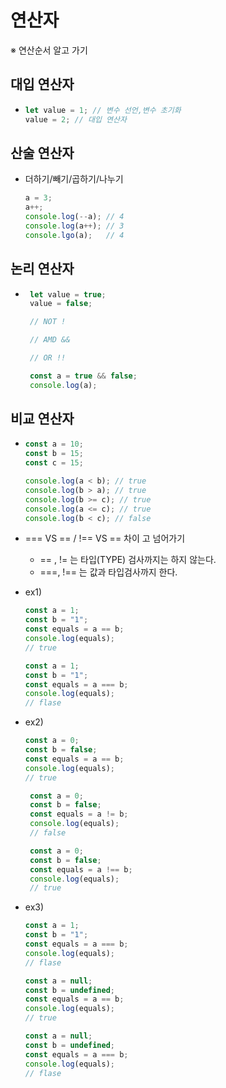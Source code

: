 # 연산자

※ 연산순서 알고 가기

## 대입 연산자

+ 
    ```javascript
    let value = 1; // 변수 선언,변수 초기화
    value = 2; // 대입 연산자
    ```

## 산술 연산자

+ 더하기/빼기/곱하기/나누기


    ```javascript
    a = 3;
    a++;              
    console.log(--a); // 4 
    console.log(a++); // 3
    console.lgo(a);   // 4
    ```


## 논리 연산자

+  ```javascript
    let value = true;
    value = false;

    // NOT !

    // AMD &&

    // OR !!

    const a = true && false;
    console.log(a);

    ```

## 비교 연산자

+   ```javascript
    const a = 10;
    const b = 15;
    const c = 15;

    console.log(a < b); // true
    console.log(b > a); // true
    console.log(b >= c); // true
    console.log(a <= c); // true
    console.log(b < c); // false
    ```

+  === VS == / !== VS == 차이 고 넘어가기
    +  == , != 는 타입(TYPE) 검사까지는 하지 않는다.
    +  ===, !== 는 값과 타입검사까지 한다.

+  ex1)
    
     ```javascript
    const a = 1;
    const b = "1";
    const equals = a == b;
    console.log(equals);
    // true
    ```

    ```javascript
    const a = 1;
    const b = "1";
    const equals = a === b;
    console.log(equals);
    // flase
    ```

+ ex2)
  
    ```javascript
    const a = 0;
    const b = false;
    const equals = a == b;
    console.log(equals);
    // true
    ```    

   ```javascript
    const a = 0;
    const b = false;
    const equals = a != b;
    console.log(equals);
    // false
    ```

   ```javascript
    const a = 0;
    const b = false;
    const equals = a !== b;
    console.log(equals);
    // true
    ```    

+ ex3)
  
    ```javascript
    const a = 1;
    const b = "1";
    const equals = a === b;
    console.log(equals);
    // flase
    ```

    ```javascript
    const a = null;
    const b = undefined;
    const equals = a == b;
    console.log(equals);
    // true
    ```

    ```javascript
    const a = null;
    const b = undefined;
    const equals = a === b;
    console.log(equals);
    // flase
    ```
